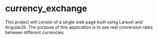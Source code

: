 # currency_exchange
This project will consist of a single web page built using Laravel and AngularJS. The purpose of this application is to see real conversion rates between different currencies.
